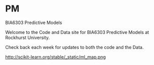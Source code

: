 # PM
BIA6303 Predictive Models

Welcome to the Code and Data site for BIA6303 Predictive Models at Rockhurst University. 

Check back each week for updates to both the code and the Data. 



http://scikit-learn.org/stable/_static/ml_map.png
